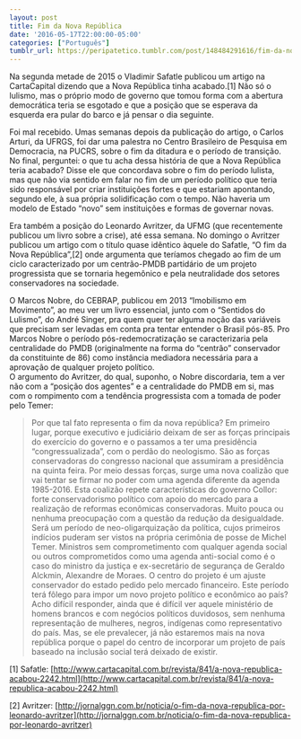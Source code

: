 ```yaml
---
layout: post
title: Fim da Nova República
date: '2016-05-17T22:00:00-05:00'
categories: ["Português"]
tumblr_url: https://peripatetico.tumblr.com/post/148484291616/fim-da-nova-rep%C3%BAblica
---
```

Na segunda metade de 2015 o Vladimir Safatle publicou um artigo na CartaCapital dizendo que a Nova República tinha acabado.[1] Não só o lulismo, mas o próprio modo de governo que tomou forma com a abertura democrática teria se esgotado e que a posição que se esperava da esquerda era pular do barco e já pensar o dia seguinte.

Foi mal recebido. Umas semanas depois da publicação do artigo, o Carlos Arturi, da UFRGS, foi dar uma palestra no Centro Brasileiro de Pesquisa em Democracia, na PUCRS, sobre o fim da ditadura e o período de transição. No final, perguntei: o que tu acha dessa história de que a Nova República teria acabado? Disse ele que concordava sobre o fim do período lulista, mas que não via sentido em falar no fim de um período político que teria sido responsável por criar instituições fortes e que estariam apontando, segundo ele, à sua própria solidificação com o tempo. Não haveria um modelo de Estado “novo” sem instituições e formas de governar novas.

Era também a posição do Leonardo Avritzer, da UFMG (que recentemente publicou um livro sobre a crise), até essa semana. No domingo o Avritzer publicou um artigo com o título quase idêntico àquele do Safatle, “O fim da Nova República”,[2] onde argumenta que teríamos chegado ao fim de um ciclo caracterizado por um centrão-PMDB partidário de um projeto progressista que se tornaria hegemônico e pela neutralidade dos setores conservadores na sociedade.

O Marcos Nobre, do CEBRAP, publicou em 2013 “Imobilismo em Movimento”, ao meu ver um livro essencial, junto com o “Sentidos do Lulismo”, do André Singer, pra quem quer ter alguma noção das variáveis que precisam ser levadas em conta pra tentar entender o Brasil pós-85. Pro Marcos Nobre o período pós-redemocratização se caracterizaria pela centralidade do PMDB (originalmente na forma do “centrão” conservador da constituinte de 86) como instância mediadora necessária para a aprovação de qualquer projeto político.  
O argumento do Avritzer, do qual, suponho, o Nobre discordaria, tem a ver não com a “posição dos agentes” e a centralidade do PMDB em si, mas com o rompimento com a tendência progressista com a tomada de poder pelo Temer:

> Por que tal fato representa o fim da nova república? Em primeiro lugar, porque executivo e judiciário deixam de ser as forças principais do exercício do governo e o passamos a ter uma presidência “congressualizada”, com o perdão do neologismo. São as forças conservadoras do congresso nacional que assumiram a presidência na quinta feira. Por meio dessas forças, surge uma nova coalizão que vai tentar se firmar no poder com uma agenda diferente da agenda 1985-2016. Esta coalizão repete características do governo Collor: forte conservadorismo político com apoio do mercado para a realização de reformas econômicas conservadoras. Muito pouca ou nenhuma preocupação com a questão da redução da desigualdade. Será um período de neo-oligarquização da política, cujos primeiros indícios puderam ser vistos na própria cerimônia de posse de Michel Temer. Ministros sem comprometimento com qualquer agenda social ou outros comprometidos como uma agenda anti-social como é o caso do ministro da justiça e ex-secretário de segurança de Geraldo Alckmin, Alexandre de Moraes. O centro do projeto é um ajuste conservador do estado pedido pelo mercado financeiro. Este período terá fôlego para impor um novo projeto político e econômico ao país? Acho difícil responder, ainda que é difícil ver aquele ministério de homens brancos e com negócios políticos duvidosos, sem nenhuma representação de mulheres, negros, indígenas como representativo do país. Mas, se ele prevalecer, já não estaremos mais na nova república porque o papel do centro de incorporar um projeto de país baseado na inclusão social terá deixado de existir.

[1] Safatle: [http://www.cartacapital.com.br/revista/841/a-nova-republica-acabou-2242.html](http://www.cartacapital.com.br/revista/841/a-nova-republica-acabou-2242.html)

[2] Avritzer: [http://jornalggn.com.br/noticia/o-fim-da-nova-republica-por-leonardo-avritzer](http://jornalggn.com.br/noticia/o-fim-da-nova-republica-por-leonardo-avritzer)

